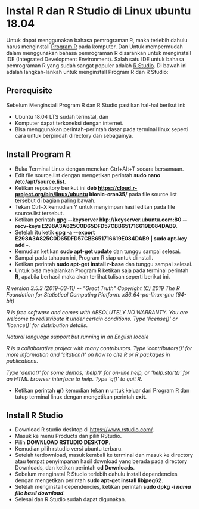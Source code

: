 Instal R dan R Studio di Linux ubuntu 18.04
================

Untuk dapat menggunakan bahasa pemrograman R, maka terlebih dahulu harus menginstall [Program R](https://cran.r-project.org/) pada komputer. Dan Untuk mempermudah dalam menggunakan bahasa pemrograman R disarankan untuk menginstall IDE (Integrated Development Environment). Salah satu IDE untuk bahasa pemrograman R yang sudah sangat populer adalah [R Studio](https://www.rstudio.com/). Di bawah ini adalah langkah-lankah untuk menginstall Program R dan R Studio:

Prerequisite
------------

Sebelum Menginstall Program R dan R Studio pastikan hal-hal berikut ini:

-   Ubuntu 18.04 LTS sudah terinstal, dan
-   Komputer dapat terkoneksi dengan internet.
-   Bisa menggunakan perintah-perintah dasar pada terminal linux seperti cara untuk berpindah directory dan sebagainya.

Install Program R
-----------------

-   Buka Terminal Linux dengan menekan Ctrl+Alt+T secara bersamaan.
-   Edit file source.list dengan mengetikan perintah **sudo nano /etc/apt/source.list**.
-   Ketikan repository berikut ini **deb <https://cloud.r-project.org/bin/linux/ubuntu> bionic-cran35/** pada file source.list tersebut di bagian paling bawah.
-   Tekan Ctrl+X kemudian Y untuk menyimpan hasil editan pada file source.list tersebut.
-   Ketikan perintah **gpg --keyserver hkp://keyserver.ubuntu.com:80 --recv-keys E298A3A825C0D65DFD57CBB651716619E084DAB9**.
-   Setelah itu ketik **gpg -a --export E298A3A825C0D65DFD57CBB651716619E084DAB9 | sudo apt-key add -**.
-   Kemudian ketikan **sudo apt-get update** dan tunggu sampai selesai.
-   Sampai pada tahapan ini, Program R siap untuk diinstall.
-   Ketikan perintah **sudo apt-get install r-base** dan tunggu sampai selesai.
-   Untuk bisa menjalankan Program R ketikan saja pada terminal perintah **R**, apabila berhasil maka akan terlihat tulisan seperti berikut ini.

*R version 3.5.3 (2019-03-11) -- "Great Truth" Copyright (C) 2019 The R Foundation for Statistical Computing Platform: x86\_64-pc-linux-gnu (64-bit)*

*R is free software and comes with ABSOLUTELY NO WARRANTY. You are welcome to redistribute it under certain conditions. Type 'license()' or 'licence()' for distribution details*.

*Natural language support but running in an English locale*

*R is a collaborative project with many contributors. Type 'contributors()' for more information and 'citation()' on how to cite R or R packages in publications*.

*Type 'demo()' for some demos, 'help()' for on-line help, or 'help.start()' for an HTML browser interface to help. Type 'q()' to quit R*.

-   Ketikan perintah **q()** kemudian tekan **n** untuk keluar dari Program R dan tutup terminal linux dengan mengetikan perintah **exit**.

Install R Studio
----------------

-   Download R studio desktop di <https://www.rstudio.com/>.
-   Masuk ke menu Products dan pilih RStudio.
-   Pilih **DOWNLOAD RSTUDIO DESKTOP**.
-   Kemudian pilih rstudio versi ubuntu terbaru.
-   Setelah terdownload, masuk kembali ke terminal dan masuk ke directory atau tempat penyimpanan hasil download yang berada pada directory Downloads, dan ketikan perintah **cd Downloads**.
-   Sebelum menginstal R Studio terlebih dahulu install dependencies dengan mengetikan perintah **sudo apt-get install libjpeg62**.
-   Setelah menginstall dependencies, ketikan perintah **sudo dpkg -i *nama file hasil download***.
-   Selesai dan R Studio sudah dapat digunakan.
